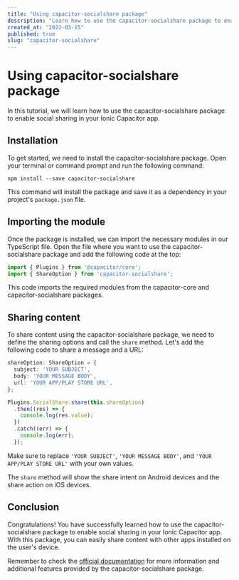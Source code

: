 ```yaml
---
title: "Using capacitor-socialshare package"
description: "Learn how to use the capacitor-socialshare package to enable social sharing in your Ionic Capacitor app."
created_at: "2022-03-15"
published: true
slug: "capacitor-socialshare"
---
```


# Using capacitor-socialshare package

In this tutorial, we will learn how to use the capacitor-socialshare package to enable social sharing in your Ionic Capacitor app.

## Installation

To get started, we need to install the capacitor-socialshare package. Open your terminal or command prompt and run the following command:

```shell
npm install --save capacitor-socialshare
```

This command will install the package and save it as a dependency in your project's `package.json` file.

## Importing the module

Once the package is installed, we can import the necessary modules in our TypeScript file. Open the file where you want to use the capacitor-socialshare package and add the following code at the top:

```typescript
import { Plugins } from '@capacitor/core';
import { ShareOption } from 'capacitor-socialshare';
```

This code imports the required modules from the capacitor-core and capacitor-socialshare packages.

## Sharing content

To share content using the capacitor-socialshare package, we need to define the sharing options and call the `share` method. Let's add the following code to share a message and a URL:

```typescript
shareOption: ShareOption = {
  subject: 'YOUR SUBJECT',
  body: 'YOUR MESSAGE BODY',
  url: 'YOUR APP/PLAY STORE URL',
};

Plugins.SocialShare.share(this.shareOption)
  .then((res) => {
    console.log(res.value);
  })
  .catch((err) => {
    console.log(err);
  });
```

Make sure to replace `'YOUR SUBJECT'`, `'YOUR MESSAGE BODY'`, and `'YOUR APP/PLAY STORE URL'` with your own values.

The `share` method will show the share intent on Android devices and the share action on iOS devices.

## Conclusion

Congratulations! You have successfully learned how to use the capacitor-socialshare package to enable social sharing in your Ionic Capacitor app. With this package, you can easily share content with other apps installed on the user's device.

Remember to check the [official documentation](https://github.com/rahadur/capacitor-socialshare) for more information and additional features provided by the capacitor-socialshare package.